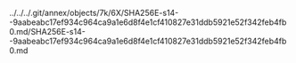 ../../../.git/annex/objects/7k/6X/SHA256E-s14--9aabeabc17ef934c964ca9a1e6d8f4e1cf410827e31ddb5921e52f342feb4fb0.md/SHA256E-s14--9aabeabc17ef934c964ca9a1e6d8f4e1cf410827e31ddb5921e52f342feb4fb0.md